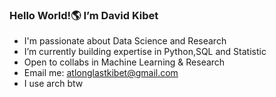 ### Hello World!🌎 I’m David Kibet
- I'm passionate about Data Science and Research
- I’m currently building expertise in Python,SQL and Statistic
- Open to collabs in Machine Learning & Research
- Email me: atlonglastkibet@gmail.com
- I use arch btw

<!---
atlonglastkibet/atlonglastkibet is a ✨ special ✨ repository because its `README.md` (this file) appears on your GitHub profile.
You can click the Preview link to take a look at your changes.
--->

